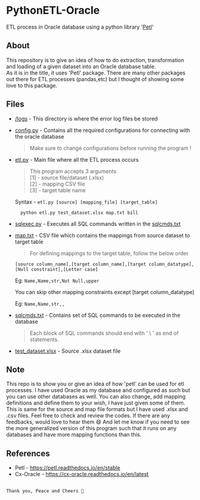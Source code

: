 # PythonETL-Oracle
ETL process in Oracle database using a python library '[Petl](https://petl.readthedocs.io/en/stable/)'

## About
This repository is to give an idea of how to do extraction, transformation and loading of a given dataset into an Oracle database table.\
As it is in the title, it uses 'Petl' package. There are many other packages out there for ETL processes (pandas,etc) but I thought of showing some love to this package.

## Files
- [/logs](https://github.com/IlamaranMagesh/PythonETL-Oracle/tree/master/logs) - This directory is where the error log files be stored
- [config.py](https://github.com/IlamaranMagesh/PythonETL-Oracle/blob/master/config.py) - Contains all the required configurations for connecting with the oracle database
  > Make sure to change configurations before running the program !
- [etl.py](https://github.com/IlamaranMagesh/PythonETL-Oracle/blob/master/etl.py) - Main file where all the ETL process occurs
  > This program accepts 3 arguments\
  > [1] - source file/dataset (.xlsx)\
  > [2] - mapping CSV file\
  > [3] - target table name

  Syntax - ``` etl.py [source] [mapping_file] [target_table] ```
  
  ```
    python etl.py test_dataset.xlsx map.txt bill
  ```
  
- [sqlexec.py](https://github.com/IlamaranMagesh/PythonETL-Oracle/blob/master/sqlexec.py) - Executes all SQL commands written in the [sqlcmds.txt](https://github.com/IlamaranMagesh/PythonETL-Oracle/blob/master/sqlcmds.txt)

- [map.txt](https://github.com/IlamaranMagesh/PythonETL-Oracle/blob/master/map.txt) - CSV file which contains the mappings from source dataset to target table
  > For defining mappings to the target table, follow the below order
 
  ``` [source column_name],[target column_name],[target column_datatype],[Null constraint],[Letter case] ```
  
  
   Eg: ```Name,Name,str,Not Null,upper ```
   
   You can skip other mapping constraints except \[target column_datatype]
   
   Eg: ```Name,Name,str,,```
  
- [sqlcmds.txt](https://github.com/IlamaranMagesh/PythonETL-Oracle/blob/master/sqlcmds.txt) - Contains set of SQL commands to be executed in the database
  > Each block of SQL commands should end with ' \\ ' as end of statements.
- [test_dataset.xlsx](https://github.com/IlamaranMagesh/PythonETL-Oracle/blob/master/test_dataset.xlsx) - Source .xlsx dataset file 

## Note
This repo is to show you or give an idea of how 'petl' can be used for etl processes. I have used Oracle as my database and configured as such but you can use other databases as well. You can also change, add mapping definitions and define them to your wish, I have just given some of them. This is same for the source and map file formats but I have used .xlsx and .csv files. Feel free to check and review the codes. If there are any feedbacks, would love to hear them 😄 And let me know if you need to see the more generalized version of this program such that it runs on any databases and have more mapping functions than this. 

## References
- Petl - https://petl.readthedocs.io/en/stable
- Cx-Oracle - https://cx-oracle.readthedocs.io/en/latest
##

``` 
Thank you, Peace and Cheers 🥂
```
